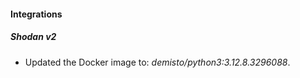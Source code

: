 
#### Integrations

##### Shodan v2

- Updated the Docker image to: *demisto/python3:3.12.8.3296088*.
